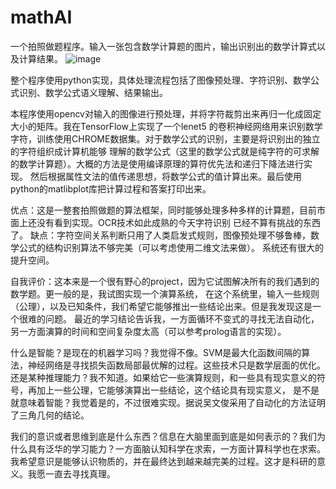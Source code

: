 # mathAI
一个拍照做题程序。输入一张包含数学计算题的图片，输出识别出的数学计算式以及计算结果。
![image](https://github.com/Roujack/mathAI/blob/master/test.png)

整个程序使用python实现，具体处理流程包括了图像预处理、字符识别、数学公式识别、数学公式语义理解、结果输出。

本程序使用opencv对输入的图像进行预处理，并将字符裁剪出来再归一化成固定大小的矩阵。我在TensorFlow上实现了一个lenet5
的卷积神经网络用来识别数学字符，训练使用CHROME数据集。对于数学公式的识别，主要是将识别出的独立的字符组织成计算机能够
理解的数学公式（这里的数学公式就是纯字符的可求解的数学计算题）。大概的方法是使用编译原理的算符优先法和递归下降法进行实现。
然后根据属性文法的值传递思想，将数学公式的值计算出来。最后使用python的matlibplot库把计算过程和答案打印出来。

优点：这是一整套拍照做题的算法框架，同时能够处理多种多样的计算题，目前市面上还没有看到实现。OCR技术如此成熟的今天字符识别
已经不算有挑战的东西了。
缺点：字符空间关系判断只用了人类启发式规则，图像预处理不够鲁棒，数学公式的结构识别算法不够完美（可以考虑使用二维文法来做）。
系统还有很大的提升空间。

自我评价：这本来是一个很有野心的project，因为它试图解决所有的我们遇到的数学题。更一般的是，我试图实现一个演算系统，
在这个系统里，输入一些规则（公理），以及已知条件，我们希望它能够推出一些结论出来。但是我发现这是一个很难的问题。
最近的学习结论告诉我，一方面循环不变式的寻找无法自动化，另一方面演算的时间和空间复杂度太高（可以参考prolog语言的实现）。

什么是智能？是现在的机器学习吗？我觉得不像。SVM是最大化函数间隔的算法，神经网络是寻找损失函数局部最优解的过程。这些技术只是数学层面的优化。
还是某种推理能力？我不知道。如果给它一些演算规则，和一些具有现实意义的符号，再加上一些公理，它能够演算出一些结论，这个结论具有现实意义，
是不是就意味着智能？我觉着是的，不过很难实现。据说吴文俊采用了自动化的方法证明了三角几何的结论。

我们的意识或者思维到底是什么东西？信息在大脑里面到底是如何表示的？我们为什么具有泛华的学习能力？一方面脑认知科学在求索，一方面计算科学也在求索。
我希望意识是能够认识物质的，并在最终达到越来越完美的过程。这才是科研的意义。我愿一直去寻找真理。
